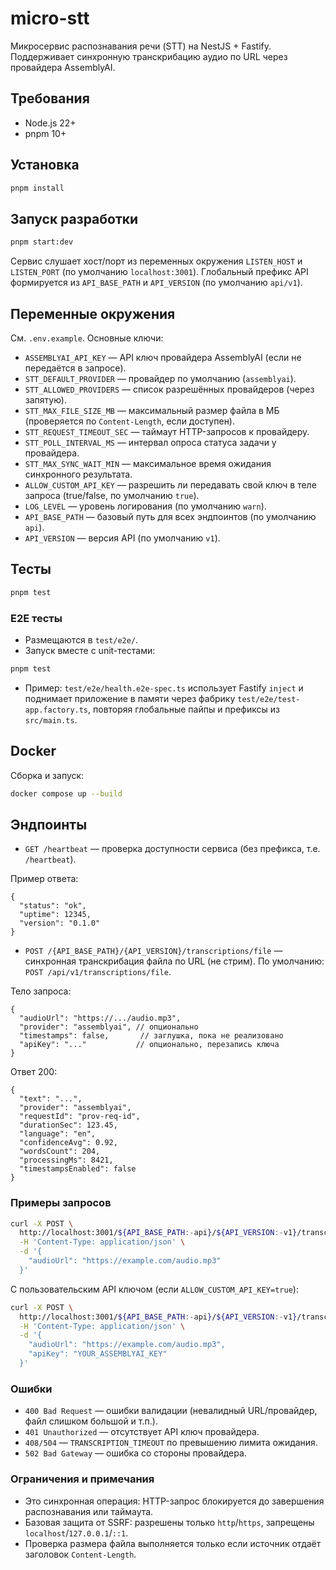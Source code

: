 # micro-stt

Микросервис распознавания речи (STT) на NestJS + Fastify. Поддерживает синхронную транскрибацию аудио по URL через провайдера AssemblyAI.

## Требования

- Node.js 22+
- pnpm 10+

## Установка

```bash
pnpm install
```

## Запуск разработки

```bash
pnpm start:dev
```

Сервис слушает хост/порт из переменных окружения `LISTEN_HOST` и `LISTEN_PORT` (по умолчанию `localhost:3001`). Глобальный префикс API формируется из `API_BASE_PATH` и `API_VERSION` (по умолчанию `api/v1`).

## Переменные окружения

См. `.env.example`. Основные ключи:

- `ASSEMBLYAI_API_KEY` — API ключ провайдера AssemblyAI (если не передаётся в запросе).
- `STT_DEFAULT_PROVIDER` — провайдер по умолчанию (`assemblyai`).
- `STT_ALLOWED_PROVIDERS` — список разрешённых провайдеров (через запятую).
- `STT_MAX_FILE_SIZE_MB` — максимальный размер файла в МБ (проверяется по `Content-Length`, если доступен).
- `STT_REQUEST_TIMEOUT_SEC` — таймаут HTTP-запросов к провайдеру.
- `STT_POLL_INTERVAL_MS` — интервал опроса статуса задачи у провайдера.
- `STT_MAX_SYNC_WAIT_MIN` — максимальное время ожидания синхронного результата.
- `ALLOW_CUSTOM_API_KEY` — разрешить ли передавать свой ключ в теле запроса (true/false, по умолчанию `true`).
- `LOG_LEVEL` — уровень логирования (по умолчанию `warn`).
- `API_BASE_PATH` — базовый путь для всех эндпоинтов (по умолчанию `api`).
- `API_VERSION` — версия API (по умолчанию `v1`).

## Тесты

```bash
pnpm test
```

### E2E тесты

- Размещаются в `test/e2e/`.
- Запуск вместе с unit-тестами:

```bash
pnpm test
```

- Пример: `test/e2e/health.e2e-spec.ts` использует Fastify `inject` и поднимает приложение в памяти через фабрику `test/e2e/test-app.factory.ts`, повторяя глобальные пайпы и префиксы из `src/main.ts`.

## Docker

Сборка и запуск:

```bash
docker compose up --build
```

## Эндпоинты

- `GET /heartbeat` — проверка доступности сервиса (без префикса, т.е. `/heartbeat`).

Пример ответа:

```
{
  "status": "ok",
  "uptime": 12345,
  "version": "0.1.0"
}
```

- `POST /{API_BASE_PATH}/{API_VERSION}/transcriptions/file` — синхронная транскрибация файла по URL (не стрим). По умолчанию: `POST /api/v1/transcriptions/file`.

Тело запроса:

```
{
  "audioUrl": "https://.../audio.mp3",
  "provider": "assemblyai", // опционально
  "timestamps": false,       // заглушка, пока не реализовано
  "apiKey": "..."           // опционально, перезапись ключа
}
```

Ответ 200:

```
{
  "text": "...",
  "provider": "assemblyai",
  "requestId": "prov-req-id",
  "durationSec": 123.45,
  "language": "en",
  "confidenceAvg": 0.92,
  "wordsCount": 204,
  "processingMs": 8421,
  "timestampsEnabled": false
}
```

### Примеры запросов

```bash
curl -X POST \
  http://localhost:3001/${API_BASE_PATH:-api}/${API_VERSION:-v1}/transcriptions/file \
  -H 'Content-Type: application/json' \
  -d '{
    "audioUrl": "https://example.com/audio.mp3"
  }'
```

С пользовательским API ключом (если `ALLOW_CUSTOM_API_KEY=true`):

```bash
curl -X POST \
  http://localhost:3001/${API_BASE_PATH:-api}/${API_VERSION:-v1}/transcriptions/file \
  -H 'Content-Type: application/json' \
  -d '{
    "audioUrl": "https://example.com/audio.mp3",
    "apiKey": "YOUR_ASSEMBLYAI_KEY"
  }'
```

### Ошибки

- `400 Bad Request` — ошибки валидации (невалидный URL/провайдер, файл слишком большой и т.п.).
- `401 Unauthorized` — отсутствует API ключ провайдера.
- `408/504` — `TRANSCRIPTION_TIMEOUT` по превышению лимита ожидания.
- `502 Bad Gateway` — ошибка со стороны провайдера.

### Ограничения и примечания

- Это синхронная операция: HTTP-запрос блокируется до завершения распознавания или таймаута.
- Базовая защита от SSRF: разрешены только `http`/`https`, запрещены `localhost`/`127.0.0.1`/`::1`.
- Проверка размера файла выполняется только если источник отдаёт заголовок `Content-Length`.
